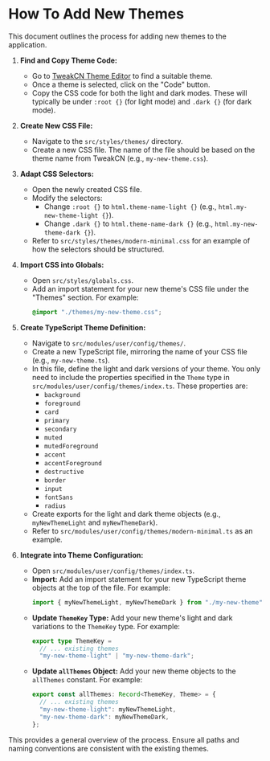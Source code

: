 # How To Add New Themes

This document outlines the process for adding new themes to the application.

1.  **Find and Copy Theme Code:**

    - Go to [TweakCN Theme Editor](https://tweakcn.com/editor/theme) to find a suitable theme.
    - Once a theme is selected, click on the "Code" button.
    - Copy the CSS code for both the light and dark modes. These will typically be under `:root {}` (for light mode) and `.dark {}` (for dark mode).

2.  **Create New CSS File:**

    - Navigate to the `src/styles/themes/` directory.
    - Create a new CSS file. The name of the file should be based on the theme name from TweakCN (e.g., `my-new-theme.css`).

3.  **Adapt CSS Selectors:**

    - Open the newly created CSS file.
    - Modify the selectors:
      - Change `:root {}` to `html.theme-name-light {}` (e.g., `html.my-new-theme-light {}`).
      - Change `.dark {}` to `html.theme-name-dark {}` (e.g., `html.my-new-theme-dark {}`).
    - Refer to `src/styles/themes/modern-minimal.css` for an example of how the selectors should be structured.

4.  **Import CSS into Globals:**

    - Open `src/styles/globals.css`.
    - Add an import statement for your new theme's CSS file under the "Themes" section. For example:
      ```css
      @import "./themes/my-new-theme.css";
      ```

5.  **Create TypeScript Theme Definition:**

    - Navigate to `src/modules/user/config/themes/`.
    - Create a new TypeScript file, mirroring the name of your CSS file (e.g., `my-new-theme.ts`).
    - In this file, define the light and dark versions of your theme. You only need to include the properties specified in the `Theme` type in `src/modules/user/config/themes/index.ts`. These properties are:
      - `background`
      - `foreground`
      - `card`
      - `primary`
      - `secondary`
      - `muted`
      - `mutedForeground`
      - `accent`
      - `accentForeground`
      - `destructive`
      - `border`
      - `input`
      - `fontSans`
      - `radius`
    - Create exports for the light and dark theme objects (e.g., `myNewThemeLight` and `myNewThemeDark`).
    - Refer to `src/modules/user/config/themes/modern-minimal.ts` as an example.

6.  **Integrate into Theme Configuration:**
    - Open `src/modules/user/config/themes/index.ts`.
    - **Import:** Add an import statement for your new TypeScript theme objects at the top of the file. For example:
      ```typescript
      import { myNewThemeLight, myNewThemeDark } from "./my-new-theme";
      ```
    - **Update `ThemeKey` Type:** Add your new theme's light and dark variations to the `ThemeKey` type. For example:
      ```typescript
      export type ThemeKey =
        // ... existing themes
        "my-new-theme-light" | "my-new-theme-dark";
      ```
    - **Update `allThemes` Object:** Add your new theme objects to the `allThemes` constant. For example:
      ```typescript
      export const allThemes: Record<ThemeKey, Theme> = {
        // ... existing themes
        "my-new-theme-light": myNewThemeLight,
        "my-new-theme-dark": myNewThemeDark,
      };
      ```

This provides a general overview of the process. Ensure all paths and naming conventions are consistent with the existing themes.
